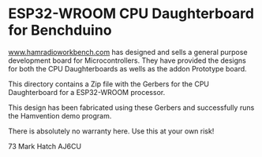 # ESP32-WROOM CPU Daughterboard for Benchduino
 
www.hamradioworkbench.com has designed and sells a general purpose development
board for Microcontrollers. They have provided the designs for both the CPU
Daughterboards as wells as the addon Prototype board.

This directory contains a Zip file with the Gerbers for the CPU Daughterboard for a 
ESP32-WROOM processor.

This design has been fabricated using these Gerbers and successfully runs the 
Hamvention demo program.

There is absolutely no warranty here. Use this at your own risk!



73
Mark Hatch
AJ6CU

